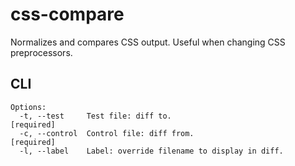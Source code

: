 css-compare
===========

Normalizes and compares CSS output. Useful when changing CSS preprocessors.


## CLI

    Options:
      -t, --test     Test file: diff to.                           [required]
      -c, --control  Control file: diff from.                      [required]
      -l, --label    Label: override filename to display in diff.
